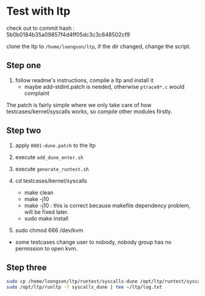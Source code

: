 # Test with ltp
check out to commit hash : 5b0b0184b35a09857f4d4ff05dc3c3c648502cf9 

clone the ltp to `/home/loongson/ltp`, if the dir changed, change the script.
## Step one
1. follow readme's instructions, compile a ltp and install it
    - maybe add-stdint.patch is needed, otherwise `ptrace0*.c` would complaint

The patch is fairly simple where we only take care of how testcases/kernel/syscalls works, so compile other modules firstly.
## Step two
1. apply `0001-dune.patch` to the ltp
2. execute `add_dune_enter.sh`
3. execute `generate_runtest.sh`
4. cd testcases/kernel/syscalls
    - make clean
    - make -j10
    - make -j10 : this is correct because makefile dependency problem, will be fixed later.
    - sudo make install

5. sudo chmod 666 /dev/kvm
  - some testcases change user to nobody, nobody group has no permission to open kvm.

## Step three
```sh
sudo cp /home/loongson/ltp/runtest/syscalls-dune /opt/ltp/runtest/syscalls_dune
sudo /opt/ltp/runltp -f syscalls_dune | tee ~/ltp/log.txt
```

